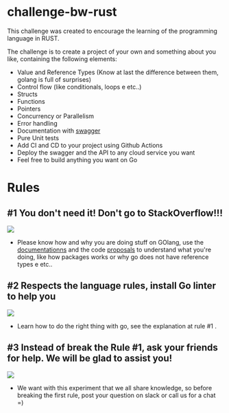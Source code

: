 # challenge-bw-rust

This challenge was created to encourage the learning of the programming language in RUST.

The challenge is to create a project of your own and something about you like, containing the following elements: 

- Value and Reference Types (Know at last the difference between them, golang is full of surprises)
- Control flow (like conditionals, loops e etc..)
- Structs
- Functions
- Pointers
- Concurrency or Parallelism
- Error handling
- Documentation with [swagger](https://github.com/wafflespeanut/paperclip)
- Pure Unit tests
- Add CI and CD to your project using Github Actions
- Deploy the swagger and the API to any cloud service you want
- Feel free to build anything you want on Go 


# Rules

## #1 You don't need it! Don't go to StackOverflow!!!
![](https://media.giphy.com/media/IRkqguqMTKUne/giphy.gif)
- Please know how and why you are doing stuff on GOlang, use the [documentationns](https://golang.org/doc/) and the code [proposals](https://github.com/golang/proposal) to understand what you're doing, like how packages works or why go does not have reference types e etc..

## #2 Respects the language rules, install Go linter to help you
![](https://media.giphy.com/media/MWDLf1EIUsoNy/giphy.gif)
- Learn how to do the right thing with go, see the explanation at rule #1 .

## #3 Instead of break the Rule #1, ask your friends for help. We will be glad to assist you!
![](https://media.giphy.com/media/1MayKbFuSKE1O/giphy.gif)
- We want with this experiment that we all share knowledge, so before breaking the first rule, post your question on slack or call us for a chat =)
